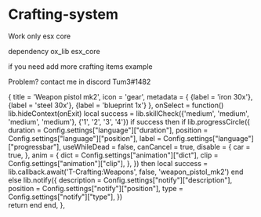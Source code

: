 # Crafting-system

Work only esx core

dependency
ox_lib
esx_core

if you need add more crafting items example 

Problem? contact me in discord Tum3#1482

{
    title = 'Weapon pistol mk2',
    icon = 'gear',
    metadata = {
        {label = 'iron 30x'},
        {label = 'steel 30x'},
        {label = 'blueprint 1x'}
    },
    onSelect = function()
        lib.hideContext(onExit)
        local success = lib.skillCheck({'medium', 'medium', 'medium', 'medium'}, {'1', '2', '3', '4'})
        if success then 
            if lib.progressCircle({
                duration = Config.settings["language"]["duration"],
                position = Config.settings["language"]["position"],
                label = Config.settings["language"]["progressbar"],
                useWhileDead = false,
                canCancel = true,
                disable = {
                    car = true,
                },
                anim = {
                    dict = Config.settings["animation"]["dict"],
                    clip = Config.settings["animation"]["clip"],
                },
            }) then
                local success = lib.callback.await('T-Crafting:Weapons', false, 'weapon_pistol_mk2')
            end     
        else
            lib.notify({
                description = Config.settings["notify"]["description"],
                position = Config.settings["notify"]["position"],
                type = Config.settings["notify"]["type"],
            })  
            return
        end
    end,
},

